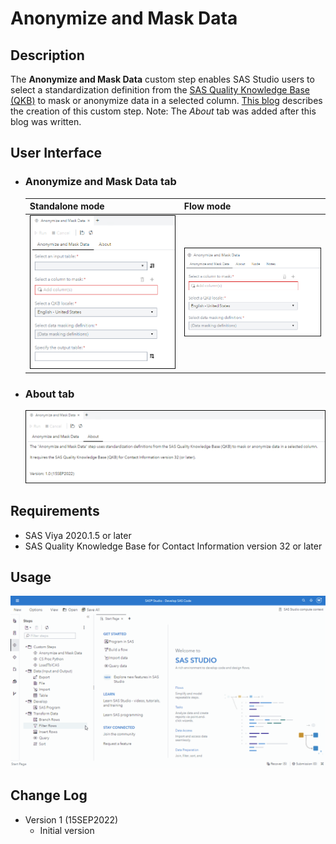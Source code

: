 # Anonymize and Mask Data

## Description

The **Anonymize and Mask Data** custom step enables SAS Studio users to select a standardization definition from the [SAS Quality Knowledge Base (QKB)](https://support.sas.com/en/software/quality-knowledge-base-support.html#documentation) to mask or anonymize data in a selected column.  [This blog](https://communities.sas.com/t5/SAS-Communities-Library/Viya-2020-1-5-April-2021-Introducing-Custom-Steps-in-SAS-Studio/ta-p/744463) describes the creation of this custom step.  Note: The *About* tab was added after this blog was written.

## User Interface

* ### **Anonymize and Mask Data** tab ###

   | Standalone mode | Flow mode |
   | --- | --- |
   | ![](img/Anonymize_and_Mask_Data_StandAlone.png) | ![](img/Anonymize_and_Mask_Data_Flow.png) |

* ### **About** tab ###

   ![](img/Anonymize_and_Mask_Data_About.png)

## Requirements

* SAS Viya 2020.1.5 or later
* SAS Quality Knowledge Base for Contact Information version 32 or later


## Usage

![](img/AnonymizeMaskData.gif)

## Change Log

* Version 1 (15SEP2022)
    * Initial version
